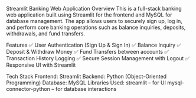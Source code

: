 Streamlit Banking Web Application
Overview
This is a full-stack banking web application built using Streamlit for the frontend and MySQL for database management. The app allows users to securely sign up, log in, and perform core banking operations such as balance inquiries, deposits, withdrawals, and fund transfers.

Features
✅ User Authentication (Sign Up & Sign In)
✅ Balance Inquiry
✅ Deposit & Withdraw Money
✅ Fund Transfers between accounts
✅ Transaction History Logging
✅ Secure Session Management with Logout
✅ Responsive UI with Streamlit

Tech Stack
Frontend: Streamlit
Backend: Python (Object-Oriented Programming)
Database: MySQL
Libraries Used:
streamlit – for UI
mysql-connector-python – for database interactions
